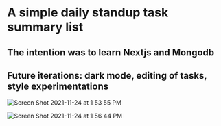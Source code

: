 # A simple daily standup task summary list 

## The intention was to learn Nextjs and Mongodb

## Future iterations: dark mode, editing of tasks, style experimentations


![Screen Shot 2021-11-24 at 1 53 55 PM](https://user-images.githubusercontent.com/52683607/143298780-50a3ef27-6d49-4171-8054-2b48aa27b14a.png)

![Screen Shot 2021-11-24 at 1 56 44 PM](https://user-images.githubusercontent.com/52683607/143298795-f00b0e75-be7d-451a-89d2-1a1a29616eca.png)
